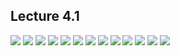 ## Lecture 4.1

![](https://github.com/csn3rd/ENGR19Spring2020/blob/master/4.1.01%20Utilitarianism%201.0.png)
![](https://github.com/csn3rd/ENGR19Spring2020/blob/master/4.1.02%20Issues%20in%20the%20Beta%20Test%20of%20Utilitarianism%201.png)
![](https://github.com/csn3rd/ENGR19Spring2020/blob/master/4.1.03%20Issues%20in%20the%20Beta%20Test%20of%20Utilitarianism%202.png)
![](https://github.com/csn3rd/ENGR19Spring2020/blob/master/4.1.04%20Mill's%20Form%20of%20Rule%20Utilitarianism.png)
![](https://github.com/csn3rd/ENGR19Spring2020/blob/master/4.1.05%20Rule%20Utilitarianism.png)
![](https://github.com/csn3rd/ENGR19Spring2020/blob/master/4.1.06%20Formulating%20Maxims.png)
![](https://github.com/csn3rd/ENGR19Spring2020/blob/master/4.1.07%20Rule%20Utilitarianism%20on%20Maxims.png)
![](https://github.com/csn3rd/ENGR19Spring2020/blob/master/4.1.08%20Rule%20Utilitarianism%20vs%20Kant%201.png)
![](https://github.com/csn3rd/ENGR19Spring2020/blob/master/4.1.09%20Rule%20Utilitarianism%20vs%20Kant%202.png)
![](https://github.com/csn3rd/ENGR19Spring2020/blob/master/4.1.10%20Rule%20Utilitarianism%20and%20Exceptional%20Cases.png)
![](https://github.com/csn3rd/ENGR19Spring2020/blob/master/4.1.11%20Versions%20of%20Utilitarianism.png)
![](https://github.com/csn3rd/ENGR19Spring2020/blob/master/4.1.12%20Issues%20in%20Consequentialism%202.0.png)
![](https://github.com/csn3rd/ENGR19Spring2020/blob/master/4.1.13%20Issues%20in%20Consequentialism%202.0%20and%203.0.png)
